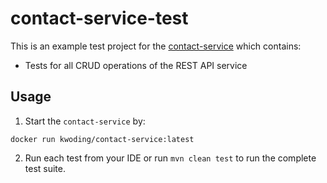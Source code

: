 # contact-service-test

This is an example test project for the [contact-service](https://hub.docker.com/r/kwoding/contact-service) which contains:

- Tests for all CRUD operations of the REST API service

## Usage

1. Start the `contact-service` by:

```
docker run kwoding/contact-service:latest
```

2. Run each test from your IDE or run `mvn clean test` to run the complete test suite.
